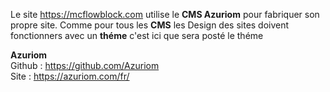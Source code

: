 Le site https://mcflowblock.com utilise le **CMS Azuriom** pour fabriquer son propre site. Comme pour tous les **CMS** les Design des sites doivent fonctionners avec un **théme** c'est ici que sera posté le théme 

**Azuriom**  
Github : https://github.com/Azuriom  
Site : https://azuriom.com/fr/  
